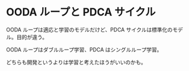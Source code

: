 # OODA ループと PDCA サイクル

OODA ループは適応と学習のモデルだけど、PDCA サイクルは標準化のモデル。目的が違う。

OODA ループはダブルループ学習、PDCA はシングルループ学習。

どちらも開発というよりは学習と考えたほうがいいのかも。

